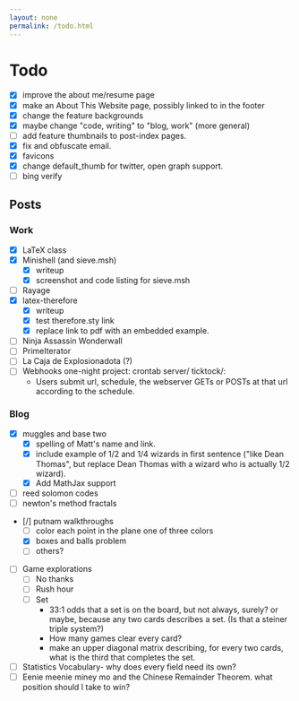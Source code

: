 ```yaml
---
layout: none
permalink: /todo.html
---
```


# Todo #

- [x] improve the about me/resume page
- [x] make an About This Website page, possibly linked to in the footer
- [x] change the feature backgrounds
- [x] maybe change "code, writing" to "blog, work" (more general)
- [ ] add feature thumbnails to post-index pages.
- [x] fix and obfuscate email.
- [x] favicons
- [x] change default_thumb for twitter, open graph support. 
- [ ] bing verify

## Posts ##

### Work ###

- [x] LaTeX class
- [x] Minishell (and sieve.msh)
  - [x] writeup
  - [x] screenshot and code listing for sieve.msh
- [ ] Rayage
- [x] latex-therefore
  - [x] writeup
  - [x] test therefore.sty link
  - [x] replace link to pdf with an embedded example.
- [ ] Ninja Assassin Wonderwall
- [ ] PrimeIterator
- [ ] La Caja de Explosionadota (?)
- [ ] Webhooks one-night project: crontab server/ ticktock/:
  - Users submit url, schedule, the webserver GETs or POSTs at that url according to the schedule.

### Blog ###

- [x] muggles and base two
  - [x] spelling of Matt's name and link.
  - [x] include example of 1/2 and 1/4 wizards in first sentence ("like Dean Thomas", but replace Dean Thomas with a wizard who is actually 1/2 wizard).
  - [x] Add MathJax support 
- [ ] reed solomon codes
- [ ] newton's method fractals
- [/] putnam walkthroughs 
  - [ ] color each point in the plane one of three colors
  - [x] boxes and balls problem
  - [ ] others?
- [ ] Game explorations
  - [ ] No thanks
  - [ ] Rush hour
  - [ ] Set
    - 33:1 odds that a set is on the board, but not always, surely? or maybe, because any two cards describes a set. (Is that a steiner triple system?)
    - How many games clear every card?
    - make an upper diagonal matrix describing, for every two cards, what is the third that completes the set.
- [ ] Statistics Vocabulary- why does every field need its own?
- [ ] Eenie meenie miney mo and the Chinese Remainder Theorem. what position should I take to win?
